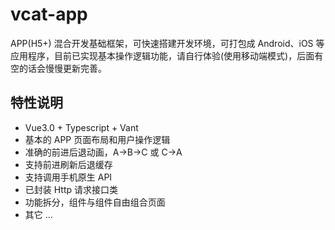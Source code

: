 # vcat-app
APP(H5+) 混合开发基础框架，可快速搭建开发环境，可打包成 Android、iOS 等应用程序，目前已实现基本操作逻辑功能，请自行体验(使用移动端模式)，后面有空的话会慢慢更新完善。

## 特性说明
- Vue3.0 + Typescript + Vant
- 基本的 APP 页面布局和用户操作逻辑
- 准确的前进后退动画，A→B→C 或 C→A
- 支持前进刷新后退缓存
- 支持调用手机原生 API
- 已封装 Http 请求接口类
- 功能拆分，组件与组件自由组合页面
- 其它 ...
